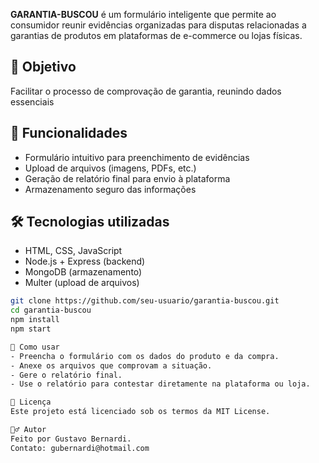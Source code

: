 **GARANTIA-BUSCOU** é um formulário inteligente que permite ao consumidor reunir evidências organizadas para disputas relacionadas a garantias de produtos em plataformas de e-commerce ou lojas físicas.

## 🎯 Objetivo

Facilitar o processo de comprovação de garantia, reunindo dados essenciais

## 🧰 Funcionalidades

- Formulário intuitivo para preenchimento de evidências
- Upload de arquivos (imagens, PDFs, etc.)
- Geração de relatório final para envio à plataforma
- Armazenamento seguro das informações

## 🛠️ Tecnologias utilizadas

- HTML, CSS, JavaScript
- Node.js + Express (backend)
- MongoDB (armazenamento)
- Multer (upload de arquivos)

```bash
git clone https://github.com/seu-usuario/garantia-buscou.git
cd garantia-buscou
npm install
npm start

🧪 Como usar
- Preencha o formulário com os dados do produto e da compra.
- Anexe os arquivos que comprovam a situação.
- Gere o relatório final.
- Use o relatório para contestar diretamente na plataforma ou loja.

📄 Licença
Este projeto está licenciado sob os termos da MIT License.

🙋‍♂️ Autor
Feito por Gustavo Bernardi.
Contato: gubernardi@hotmail.com
